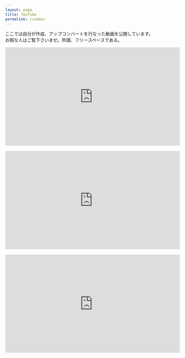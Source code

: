 ```yaml
---
layout: page
title: YouTube
permalink: /video/
---
```


ここでは自分が作成、アップコンバートを行なった動画を公開しています。<br>
お暇な人はご覧下さいませ。所謂、フリースペースである。

<div class="video-container">
<iframe width="560" height="315" src="https://www.youtube.com/embed/Tx69uwuJHsQ?si=ezZE1oyURn3whHIN" frameborder="0" allow="accelerometer; autoplay; encrypted-media; gyroscope; picture-in-picture" allowfullscreen></iframe>
</div>
<br>
<div class="video-container">
<iframe width="560" height="315" src="https://www.youtube.com/embed/C_3g5v042oE?si=uUUYa7gs8Ym8hUw2" frameborder="0" allow="accelerometer; autoplay; encrypted-media; gyroscope; picture-in-picture" allowfullscreen></iframe>
</div>
<br>
<div class="video-container">
<iframe width="560" height="315" src="https://www.youtube.com/embed/B-xXdkdKBMQ?si=PpLe0qMuLKULKQ1q" frameborder="0" allow="accelerometer; autoplay; encrypted-media; gyroscope; picture-in-picture" allowfullscreen></iframe>
</div>
<br>